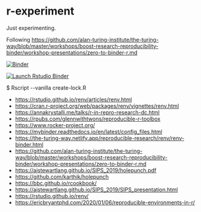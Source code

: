 # r-experiment
Just experimenting.

Following https://github.com/alan-turing-institute/the-turing-way/blob/master/workshops/boost-research-reproducibility-binder/workshop-presentations/zero-to-binder-r.md

[![Binder](https://mybinder.org/badge_logo.svg)](https://mybinder.org/v2/gh/bast/r-experiment/master)

[![Launch Rstudio Binder](http://mybinder.org/badge_logo.svg)](https://mybinder.org/v2/gh/bast/r-experiment/master?urlpath=rstudio)

$ Rscript --vanilla create-lock.R


- https://rstudio.github.io/renv/articles/renv.html
- https://cran.r-project.org/web/packages/renv/vignettes/renv.html
- https://annakrystalli.me/talks/r-in-repro-research-dc.html
- https://rpubs.com/glennwithtwons/reproducible-r-toolbox
- https://www.rocker-project.org/
- https://mybinder.readthedocs.io/en/latest/config_files.html
- https://the-turing-way.netlify.app/reproducible-research/renv/renv-binder.html
- https://github.com/alan-turing-institute/the-turing-way/blob/master/workshops/boost-research-reproducibility-binder/workshop-presentations/zero-to-binder-r.md
- https://ajstewartlang.github.io/SIPS_2019/holepunch.pdf
- https://github.com/karthik/holepunch
- https://bbc.github.io/rcookbook/
- https://ajstewartlang.github.io/SIPS_2019/SIPS_presentation.html
- https://rstudio.github.io/renv/
- https://ericbryantphd.com/2020/01/06/reproducible-environments-in-r/
